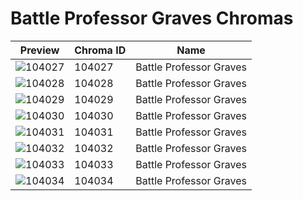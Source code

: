 # Battle Professor Graves Chromas

| Preview | Chroma ID | Name |
|---------|-----------|------|
| ![104027](https://raw.communitydragon.org/latest/plugins/rcp-be-lol-game-data/global/default/v1/champion-chroma-images/104/104027.png) | 104027 | Battle Professor Graves |
| ![104028](https://raw.communitydragon.org/latest/plugins/rcp-be-lol-game-data/global/default/v1/champion-chroma-images/104/104028.png) | 104028 | Battle Professor Graves |
| ![104029](https://raw.communitydragon.org/latest/plugins/rcp-be-lol-game-data/global/default/v1/champion-chroma-images/104/104029.png) | 104029 | Battle Professor Graves |
| ![104030](https://raw.communitydragon.org/latest/plugins/rcp-be-lol-game-data/global/default/v1/champion-chroma-images/104/104030.png) | 104030 | Battle Professor Graves |
| ![104031](https://raw.communitydragon.org/latest/plugins/rcp-be-lol-game-data/global/default/v1/champion-chroma-images/104/104031.png) | 104031 | Battle Professor Graves |
| ![104032](https://raw.communitydragon.org/latest/plugins/rcp-be-lol-game-data/global/default/v1/champion-chroma-images/104/104032.png) | 104032 | Battle Professor Graves |
| ![104033](https://raw.communitydragon.org/latest/plugins/rcp-be-lol-game-data/global/default/v1/champion-chroma-images/104/104033.png) | 104033 | Battle Professor Graves |
| ![104034](https://raw.communitydragon.org/latest/plugins/rcp-be-lol-game-data/global/default/v1/champion-chroma-images/104/104034.png) | 104034 | Battle Professor Graves |